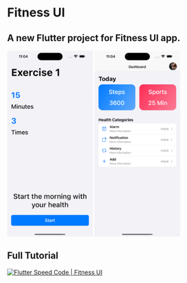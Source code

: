 # Fitness UI
## A new Flutter project for Fitness UI app.
<p align="left">
  <img src="https://github.com/decodevM/fitness_ui/blob/main/assets/screenshots/start.png" width="200" title="Starting Screen">
  <img src="https://github.com/decodevM/fitness_ui/blob/main/assets/screenshots/dashboard.png" width="200" title="Dashboard">
</p>

## Full Tutorial

[![Flutter Speed Code | Fitness UI](https://img.youtube.com/vi/60c_jFv2GLQ/0.jpg)](https://www.youtube.com/watch?v=60c_jFv2GLQ)
